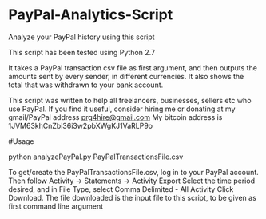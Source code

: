 # PayPal-Analytics-Script
Analyze your PayPal history using this script

This script has been tested using Python 2.7

It takes a PayPal transaction csv file as first argument, and then outputs
the amounts sent by every sender, in different currencies. It also shows
the total that was withdrawn to your bank account.

This script was written to help all freelancers, businesses, sellers etc who use PayPal. 
If you find it useful, consider hiring me or donating at my gmail/PayPal address prg4hire@gmail.com
My bitcoin address is 1JVM63khCnZbi36i3w2pbXWgKJ1VaRLP9o

#Usage

python analyzePayPal.py PayPalTransactionsFile.csv

To get/create the PayPalTransactionsFile.csv, log in to your PayPal account.
Then follow Activity -> Statements -> Activity Export
Select the time period desired, and in File Type, select Comma Delimited - All Activity
Click Download. The file downloaded is the input file to this script, to be given as first command line argument 

